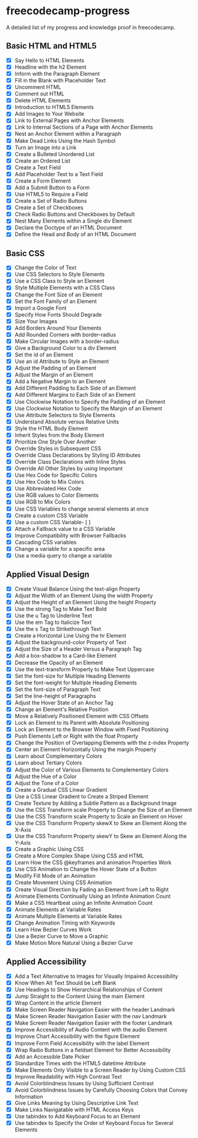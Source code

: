 # freecodecamp-progress
A detailed list of my progress and knowledge proof in freecodecamp.

## Basic HTML and HTML5
- [x] Say Hello to HTML Elements
- [x] Headline with the h2 Element
- [x] Inform with the Paragraph Element
- [x] Fill in the Blank with Placeholder Text
- [x] Uncomment HTML
- [x] Comment out HTML
- [x] Delete HTML Elements
- [x] Introduction to HTML5 Elements
- [x] Add Images to Your Website
- [x] Link to External Pages with Anchor Elements
- [x] Link to Internal Sections of a Page with Anchor Elements
- [x] Nest an Anchor Element within a Paragraph
- [x] Make Dead Links Using the Hash Symbol
- [x] Turn an Image into a Link
- [x] Create a Bulleted Unordered List
- [x] Create an Ordered List
- [x] Create a Text Field
- [x] Add Placeholder Text to a Text Field
- [x] Create a Form Element
- [x] Add a Submit Button to a Form
- [x] Use HTML5 to Require a Field
- [x] Create a Set of Radio Buttons
- [x] Create a Set of Checkboxes
- [x] Check Radio Buttons and Checkboxes by Default
- [x] Nest Many Elements within a Single div Element
- [x] Declare the Doctype of an HTML Document
- [x] Define the Head and Body of an HTML Document

## Basic CSS
- [x] Change the Color of Text
- [x] Use CSS Selectors to Style Elements
- [x] Use a CSS Class to Style an Element
- [x] Style Multiple Elements with a CSS Class
- [x] Change the Font Size of an Element
- [x] Set the Font Family of an Element
- [x] Import a Google Font
- [x] Specify How Fonts Should Degrade
- [x] Size Your Images
- [x] Add Borders Around Your Elements
- [x] Add Rounded Corners with border-radius
- [x] Make Circular Images with a border-radius
- [x] Give a Background Color to a div Element
- [x] Set the id of an Element
- [x] Use an id Attribute to Style an Element
- [x] Adjust the Padding of an Element
- [x] Adjust the Margin of an Element
- [x] Add a Negative Margin to an Element
- [x] Add Different Padding to Each Side of an Element
- [x] Add Different Margins to Each Side of an Element
- [x] Use Clockwise Notation to Specify the Padding of an Element
- [x] Use Clockwise Notation to Specify the Margin of an Element
- [x] Use Attribute Selectors to Style Elements
- [x] Understand Absolute versus Relative Units
- [x] Style the HTML Body Element
- [x] Inherit Styles from the Body Element
- [x] Prioritize One Style Over Another
- [x] Override Styles in Subsequent CSS
- [x] Override Class Declarations by Styling ID Attributes
- [x] Override Class Declarations with Inline Styles
- [x] Override All Other Styles by using Important
- [x] Use Hex Code for Specific Colors
- [x] Use Hex Code to Mix Colors
- [x] Use Abbreviated Hex Code
- [x] Use RGB values to Color Elements
- [x] Use RGB to Mix Colors
- [x] Use CSS Variables to change several elements at once
- [x] Create a custom CSS Variable
- [x] Use a custom CSS Variable- [ ] 
- [x] Attach a Fallback value to a CSS Variable
- [x] Improve Compatibility with Browser Fallbacks
- [x] Cascading CSS variables
- [x] Change a variable for a specific area
- [x] Use a media query to change a variable

## Applied Visual Design
- [x] Create Visual Balance Using the text-align Property
- [x] Adjust the Width of an Element Using the width Property
- [x] Adjust the Height of an Element Using the height Property
- [x] Use the strong Tag to Make Text Bold
- [x] Use the u Tag to Underline Text
- [x] Use the em Tag to Italicize Text
- [x] Use the s Tag to Strikethrough Text
- [x] Create a Horizontal Line Using the hr Element
- [x] Adjust the background-color Property of Text
- [x] Adjust the Size of a Header Versus a Paragraph Tag
- [x] Add a box-shadow to a Card-like Element
- [x] Decrease the Opacity of an Element
- [x] Use the text-transform Property to Make Text Uppercase
- [x] Set the font-size for Multiple Heading Elements
- [x] Set the font-weight for Multiple Heading Elements
- [x] Set the font-size of Paragraph Text
- [x] Set the line-height of Paragraphs
- [x] Adjust the Hover State of an Anchor Tag
- [x] Change an Element's Relative Position
- [x] Move a Relatively Positioned Element with CSS Offsets
- [x] Lock an Element to its Parent with Absolute Positioning
- [x] Lock an Element to the Browser Window with Fixed Positioning
- [x] Push Elements Left or Right with the float Property
- [x] Change the Position of Overlapping Elements with the z-index Property
- [x] Center an Element Horizontally Using the margin Property
- [x] Learn about Complementary Colors
- [x] Learn about Tertiary Colors
- [x] Adjust the Color of Various Elements to Complementary Colors
- [x] Adjust the Hue of a Color
- [x] Adjust the Tone of a Color
- [x] Create a Gradual CSS Linear Gradient
- [x] Use a CSS Linear Gradient to Create a Striped Element
- [x] Create Texture by Adding a Subtle Pattern as a Background Image
- [x] Use the CSS Transform scale Property to Change the Size of an Element
- [x] Use the CSS Transform scale Property to Scale an Element on Hover
- [x] Use the CSS Transform Property skewX to Skew an Element Along the X-Axis
- [x] Use the CSS Transform Property skewY to Skew an Element Along the Y-Axis
- [x] Create a Graphic Using CSS
- [x] Create a More Complex Shape Using CSS and HTML
- [x] Learn How the CSS @keyframes and animation Properties Work
- [x] Use CSS Animation to Change the Hover State of a Button
- [x] Modify Fill Mode of an Animation
- [x] Create Movement Using CSS Animation
- [x] Create Visual Direction by Fading an Element from Left to Right
- [x] Animate Elements Continually Using an Infinite Animation Count
- [x] Make a CSS Heartbeat using an Infinite Animation Count
- [x] Animate Elements at Variable Rates
- [x] Animate Multiple Elements at Variable Rates
- [x] Change Animation Timing with Keywords
- [x] Learn How Bezier Curves Work
- [x] Use a Bezier Curve to Move a Graphic
- [x] Make Motion More Natural Using a Bezier Curve

## Applied Accessibility
- [x] Add a Text Alternative to Images for Visually Impaired Accessibility
- [x] Know When Alt Text Should be Left Blank
- [x] Use Headings to Show Hierarchical Relationships of Content
- [x] Jump Straight to the Content Using the main Element
- [x] Wrap Content in the article Element
- [x] Make Screen Reader Navigation Easier with the header Landmark
- [x] Make Screen Reader Navigation Easier with the nav Landmark
- [x] Make Screen Reader Navigation Easier with the footer Landmark
- [x] Improve Accessibility of Audio Content with the audio Element
- [x] Improve Chart Accessibility with the figure Element
- [x] Improve Form Field Accessibility with the label Element
- [x] Wrap Radio Buttons in a fieldset Element for Better Accessibility
- [x] Add an Accessible Date Picker
- [x] Standardize Times with the HTML5 datetime Attribute
- [x] Make Elements Only Visible to a Screen Reader by Using Custom CSS
- [x] Improve Readability with High Contrast Text
- [x] Avoid Colorblindness Issues by Using Sufficient Contrast
- [x] Avoid Colorblindness Issues by Carefully Choosing Colors that Convey Information
- [x] Give Links Meaning by Using Descriptive Link Text
- [x] Make Links Navigatable with HTML Access Keys
- [x] Use tabindex to Add Keyboard Focus to an Element
- [x] Use tabindex to Specify the Order of Keyboard Focus for Several Elements
